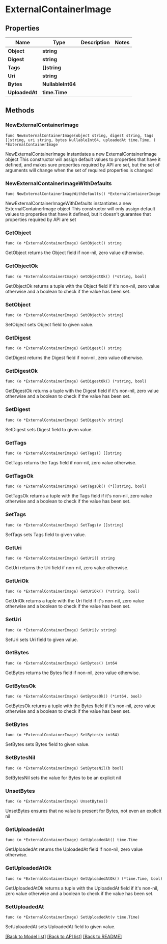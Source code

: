 # ExternalContainerImage

## Properties

Name | Type | Description | Notes
------------ | ------------- | ------------- | -------------
**Object** | **string** |  | 
**Digest** | **string** |  | 
**Tags** | **[]string** |  | 
**Uri** | **string** |  | 
**Bytes** | **NullableInt64** |  | 
**UploadedAt** | **time.Time** |  | 

## Methods

### NewExternalContainerImage

`func NewExternalContainerImage(object string, digest string, tags []string, uri string, bytes NullableInt64, uploadedAt time.Time, ) *ExternalContainerImage`

NewExternalContainerImage instantiates a new ExternalContainerImage object
This constructor will assign default values to properties that have it defined,
and makes sure properties required by API are set, but the set of arguments
will change when the set of required properties is changed

### NewExternalContainerImageWithDefaults

`func NewExternalContainerImageWithDefaults() *ExternalContainerImage`

NewExternalContainerImageWithDefaults instantiates a new ExternalContainerImage object
This constructor will only assign default values to properties that have it defined,
but it doesn't guarantee that properties required by API are set

### GetObject

`func (o *ExternalContainerImage) GetObject() string`

GetObject returns the Object field if non-nil, zero value otherwise.

### GetObjectOk

`func (o *ExternalContainerImage) GetObjectOk() (*string, bool)`

GetObjectOk returns a tuple with the Object field if it's non-nil, zero value otherwise
and a boolean to check if the value has been set.

### SetObject

`func (o *ExternalContainerImage) SetObject(v string)`

SetObject sets Object field to given value.


### GetDigest

`func (o *ExternalContainerImage) GetDigest() string`

GetDigest returns the Digest field if non-nil, zero value otherwise.

### GetDigestOk

`func (o *ExternalContainerImage) GetDigestOk() (*string, bool)`

GetDigestOk returns a tuple with the Digest field if it's non-nil, zero value otherwise
and a boolean to check if the value has been set.

### SetDigest

`func (o *ExternalContainerImage) SetDigest(v string)`

SetDigest sets Digest field to given value.


### GetTags

`func (o *ExternalContainerImage) GetTags() []string`

GetTags returns the Tags field if non-nil, zero value otherwise.

### GetTagsOk

`func (o *ExternalContainerImage) GetTagsOk() (*[]string, bool)`

GetTagsOk returns a tuple with the Tags field if it's non-nil, zero value otherwise
and a boolean to check if the value has been set.

### SetTags

`func (o *ExternalContainerImage) SetTags(v []string)`

SetTags sets Tags field to given value.


### GetUri

`func (o *ExternalContainerImage) GetUri() string`

GetUri returns the Uri field if non-nil, zero value otherwise.

### GetUriOk

`func (o *ExternalContainerImage) GetUriOk() (*string, bool)`

GetUriOk returns a tuple with the Uri field if it's non-nil, zero value otherwise
and a boolean to check if the value has been set.

### SetUri

`func (o *ExternalContainerImage) SetUri(v string)`

SetUri sets Uri field to given value.


### GetBytes

`func (o *ExternalContainerImage) GetBytes() int64`

GetBytes returns the Bytes field if non-nil, zero value otherwise.

### GetBytesOk

`func (o *ExternalContainerImage) GetBytesOk() (*int64, bool)`

GetBytesOk returns a tuple with the Bytes field if it's non-nil, zero value otherwise
and a boolean to check if the value has been set.

### SetBytes

`func (o *ExternalContainerImage) SetBytes(v int64)`

SetBytes sets Bytes field to given value.


### SetBytesNil

`func (o *ExternalContainerImage) SetBytesNil(b bool)`

 SetBytesNil sets the value for Bytes to be an explicit nil

### UnsetBytes
`func (o *ExternalContainerImage) UnsetBytes()`

UnsetBytes ensures that no value is present for Bytes, not even an explicit nil
### GetUploadedAt

`func (o *ExternalContainerImage) GetUploadedAt() time.Time`

GetUploadedAt returns the UploadedAt field if non-nil, zero value otherwise.

### GetUploadedAtOk

`func (o *ExternalContainerImage) GetUploadedAtOk() (*time.Time, bool)`

GetUploadedAtOk returns a tuple with the UploadedAt field if it's non-nil, zero value otherwise
and a boolean to check if the value has been set.

### SetUploadedAt

`func (o *ExternalContainerImage) SetUploadedAt(v time.Time)`

SetUploadedAt sets UploadedAt field to given value.



[[Back to Model list]](../README.md#documentation-for-models) [[Back to API list]](../README.md#documentation-for-api-endpoints) [[Back to README]](../README.md)


